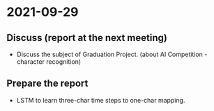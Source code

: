 # 2021-09-29

## Discuss (report at the next meeting)

* Discuss the subject of Graduation Project. (about AI Competition - character recognition)

## Prepare the report

* LSTM to learn three-char time steps to one-char mapping.